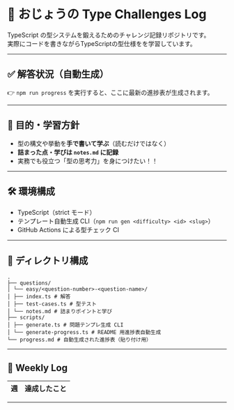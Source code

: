 # 🧠 おじょうの Type Challenges Log

TypeScript の型システムを鍛えるためのチャレンジ記録リポジトリです。  
実際にコードを書きながらTypeScriptの型仕様をを学習しています。

---

## ✅ 解答状況（自動生成）

<!--progress-start-->

👉 `npm run progress` を実行すると、ここに最新の進捗表が生成されます。

<!--progress-end-->

---

## 🎯 目的・学習方針

- 型の構文や挙動を**手で書いて学ぶ**（読むだけではなく）
- **詰まった点・学びは `notes.md` に記録**
- 実務でも役立つ「型の思考力」を身につけたい！！

---

## 🛠 環境構成

- TypeScript（strict モード）
- テンプレート自動生成 CLI（`npm run gen <difficulty> <id> <slug>`）
- GitHub Actions による型チェック CI

---

## 📁 ディレクトリ構成

```
.
├── questions/
│ └── easy/<question-number>-<question-name>/
│ ├── index.ts # 解答
│ ├── test-cases.ts # 型テスト
│ └── notes.md # 詰まりポイントと学び
├── scripts/
│ ├── generate.ts # 問題テンプレ生成 CLI
│ └── generate-progress.ts # README 用進捗表自動生成
└── progress.md # 自動生成された進捗表（貼り付け用）
```

---

## 📅 Weekly Log

| 週  | 達成したこと |
| --- | ------------ |

---
